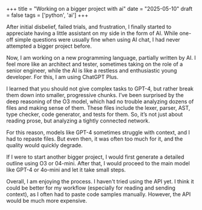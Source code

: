 +++
title = "Working on a bigger project with ai"
date = "2025-05-10"
draft = false
tags = ['python', 'ai']
+++

After initial disbelief, failed trials, and frustration, I finally started to appreciate having a little assistant on my side in the form of AI. While one-off simple questions were usually fine when using AI chat, I had never attempted a bigger project before.

Now, I am working on a new programming language, partially written by AI. I feel more like an architect and tester, sometimes taking on the role of a senior engineer, while the AI is like a restless and enthusiastic young developer. For this, I am using ChatGPT Plus.

I learned that you should not give complex tasks to GPT-4, but rather break them down into smaller, progressive chunks. I’ve been surprised by the deep reasoning of the O3 model, which had no trouble analyzing dozens of files and making sense of them. These files include the lexer, parser, AST, type checker, code generator, and tests for them. So, it’s not just about reading prose, but analyzing a tightly connected network.

For this reason, models like GPT-4 sometimes struggle with context, and I had to repaste files. But even then, it was often too much for it, and the quality would quickly degrade.

If I were to start another bigger project, I would first generate a detailed outline using O3 or 04-mini. After that, I would proceed to the main model like GPT-4 or 4o-mini and let it take small steps.

Overall, I am enjoying the process. I haven't tried using the API yet. I think it could be better for my workflow (especially for reading and sending context), as I often had to paste code samples manually. However, the API would be much more expensive.
